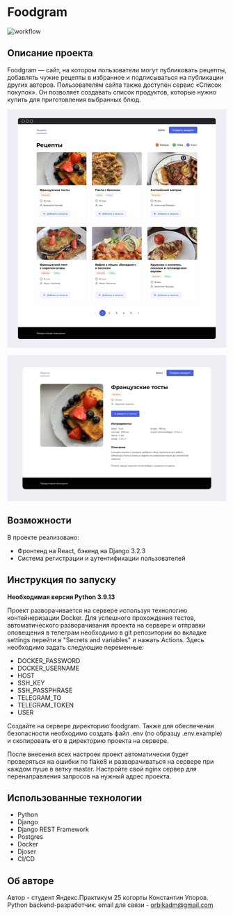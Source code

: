 # Foodgram

![workflow](https://github.com/orbikadm/foodgram-project-react/actions/workflows/main.yml/badge.svg)

## Описание проекта
Foodgram — сайт, на котором пользователи могут публиковать рецепты, добавлять чужие рецепты в избранное и подписываться на публикации других авторов. Пользователям сайта также доступен сервис «Список покупок». Он позволяет создавать список продуктов, которые нужно купить для приготовления выбранных блюд.

![Главная страница](/git_images/index.jpg)

![Главная страница](./git_images/recipe.jpg)

## Возможности
В проекте реализовано:
- Фронтенд на React, бэкенд на Django 3.2.3
- Система регистрации и аутентификации пользователей

## Инструкция по запуску

**Необходимая версия Python 3.9.13**

Проект разворачивается на сервере используя технологию контейнеризации Docker.
Для успешного прохождения тестов, автоматического разворачивания проекта на сервере и отправки оповещения в телеграм
необходимо в git репозитории во вкладке settings перейти в "Secrets and variables" и нажать Actions.
Здесь необходимо задать следующие переменные:
- DOCKER_PASSWORD
- DOCKER_USERNAME
- HOST
- SSH_KEY
- SSH_PASSPHRASE
- TELEGRAM_TO
- TELEGRAM_TOKEN
- USER

Создайте на сервере директорию foodgram.
Также для обеспечения безопасности необходимо создать файл .env (по образцу .env.example) и скопировать его в директорию проекта на сервере.

После внесения всех настроек проект автоматически будет проверяться на ошибки по flake8 и разворачиваться на сервере при каждом пуше в ветку master.
Настройте свой nginx сервер для перенаправления запросов на нужный адрес проекта. 


## Использованные технологии
- Python
- Django
- Django REST Framework
- Postgres
- Docker
- Djoser
- CI/CD

## Об авторе
Автор - студент Яндекс.Практикум 25 когорты Константин Упоров. Python backend-разработчик.
email для связи - <orbikadm@gmail.com>
